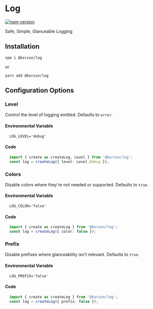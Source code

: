 # Log

[![npm version](https://badge.fury.io/js/@korzun%2Flog.svg)](https://badge.fury.io/js/@korzun%2Flog)

Safe, Simple, Glanceable Logging

## Installation

```shell
npm i @korzun/log
```

or

```shell
yarn add @korzun/log
```

## Configuration Options

### Level

Control the level of logging emitted. Defaults to `error`.

#### Environmental Variable

```env
  LOG_LEVEL='debug'
```

#### Code

```ts
  import { create as createLog, Level } from '@korzun/log';
  const log = createLog({ level: Level.Debug });
```

### Colors

Disable colors where they're not needed or supported. Defaults to `true`.

#### Environmental Variable

```env
  LOG_COLOR='false'
```

#### Code

```ts
  import { create as createLog } from '@korzun/log';
  const log = createLog({ color: false });
```

### Prefix

Disable prefixes where glanceability isn't relevant. Defaults to `true`.

#### Environmental Variable

```env
  LOG_PREFIX='false'
```

#### Code

```ts
  import { create as createLog } from '@korzun/log';
  const log = createLog({ prefix: false });
```
